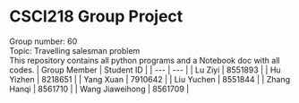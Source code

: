 # CSCI218 Group Project
Group number: 60  
Topic: Travelling salesman problem  
This repository contains all python programs and a Notebook doc with all codes.
| Group Member | Student ID |
| --- | --- |
| Lu Ziyi | 8551893 |
| Hu Yizhen | 8218651 |
| Yang Xuan | 7910642 |
| Liu Yuchen | 8551844 |
| Zhang Hanqi | 8561710 |
| Wang Jiaweihong | 8561709 |
